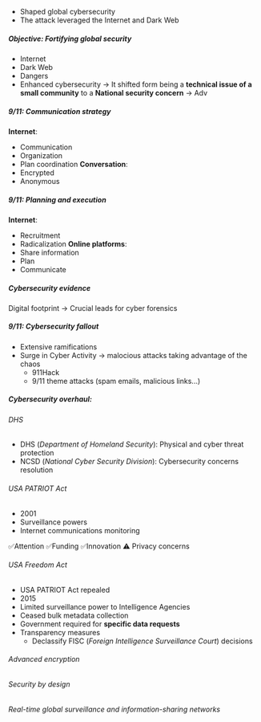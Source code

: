 - Shaped global cybersecurity
- The attack leveraged the Internet and Dark Web
##### Objective: Fortifying global security

- Internet
- Dark Web
- Dangers
- Enhanced cybersecurity
-> It shifted form being a **technical issue of a small community** to a **National security concern**
-> Adv
##### 9/11: Communication strategy

**Internet**:
- Communication
- Organization
- Plan coordination
**Conversation**:
- Encrypted
- Anonymous

##### 9/11: Planning and execution

**Internet**:
- Recruitment
- Radicalization
**Online platforms**:
- Share information
- Plan
- Communicate

##### Cybersecurity evidence

Digital footprint -> Crucial leads for cyber forensics

##### 9/11: Cybersecurity fallout

- Extensive ramifications
- Surge in Cyber Activity -> malocious attacks taking advantage of the chaos
	- 911Hack
	- 9/11 theme attacks (spam emails, malicious links...)

##### Cybersecurity overhaul:

###### DHS
- DHS (*Department of Homeland Security*): Physical and cyber threat protection
- NCSD (*National Cyber Security Division*): Cybersecurity concerns resolution

###### USA PATRIOT Act
- 2001
- Surveillance powers
- Internet communications monitoring

✅Attention
✅Funding
✅Innovation
⚠ Privacy concerns

###### USA Freedom Act
- USA PATRIOT Act repealed
- 2015
- Limited surveillance power to Intelligence Agencies
- Ceased bulk metadata collection
- Government required for **specific data requests**
- Transparency measures
	- Declassify FISC (*Foreign Intelligence Surveillance Court*) decisions

###### Advanced encryption
###### Security by design

###### Real-time global surveillance and information-sharing networks